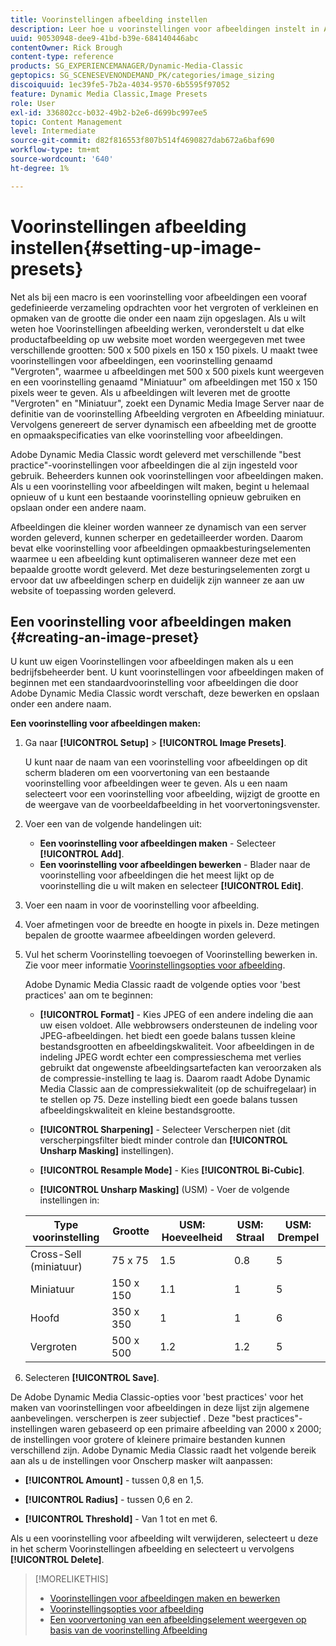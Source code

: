 ```yaml
---
title: Voorinstellingen afbeelding instellen
description: Leer hoe u voorinstellingen voor afbeeldingen instelt in Adobe Dynamic Media Classic.
uuid: 90530948-dee9-41bd-b39e-684140446abc
contentOwner: Rick Brough
content-type: reference
products: SG_EXPERIENCEMANAGER/Dynamic-Media-Classic
geptopics: SG_SCENESEVENONDEMAND_PK/categories/image_sizing
discoiquuid: 1ec39fe5-7b2a-4034-9570-6b5595f97052
feature: Dynamic Media Classic,Image Presets
role: User
exl-id: 336802cc-b032-49b2-b2e6-d699bc997ee5
topic: Content Management
level: Intermediate
source-git-commit: d82f816553f807b514f4690827dab672a6baf690
workflow-type: tm+mt
source-wordcount: '640'
ht-degree: 1%

---
```


# Voorinstellingen afbeelding instellen{#setting-up-image-presets}

Net als bij een macro is een voorinstelling voor afbeeldingen een vooraf gedefinieerde verzameling opdrachten voor het vergroten of verkleinen en opmaken van de grootte die onder een naam zijn opgeslagen. Als u wilt weten hoe Voorinstellingen afbeelding werken, veronderstelt u dat elke productafbeelding op uw website moet worden weergegeven met twee verschillende grootten: 500 x 500 pixels en 150 x 150 pixels. U maakt twee voorinstellingen voor afbeeldingen, een voorinstelling genaamd &quot;Vergroten&quot;, waarmee u afbeeldingen met 500 x 500 pixels kunt weergeven en een voorinstelling genaamd &quot;Miniatuur&quot; om afbeeldingen met 150 x 150 pixels weer te geven. Als u afbeeldingen wilt leveren met de grootte &quot;Vergroten&quot; en &quot;Miniatuur&quot;, zoekt een Dynamic Media Image Server naar de definitie van de voorinstelling Afbeelding vergroten en Afbeelding miniatuur. Vervolgens genereert de server dynamisch een afbeelding met de grootte en opmaakspecificaties van elke voorinstelling voor afbeeldingen.

Adobe Dynamic Media Classic wordt geleverd met verschillende &quot;best practice&quot;-voorinstellingen voor afbeeldingen die al zijn ingesteld voor gebruik. Beheerders kunnen ook voorinstellingen voor afbeeldingen maken. Als u een voorinstelling voor afbeeldingen wilt maken, begint u helemaal opnieuw of u kunt een bestaande voorinstelling opnieuw gebruiken en opslaan onder een andere naam.

Afbeeldingen die kleiner worden wanneer ze dynamisch van een server worden geleverd, kunnen scherper en gedetailleerder worden. Daarom bevat elke voorinstelling voor afbeeldingen opmaakbesturingselementen waarmee u een afbeelding kunt optimaliseren wanneer deze met een bepaalde grootte wordt geleverd. Met deze besturingselementen zorgt u ervoor dat uw afbeeldingen scherp en duidelijk zijn wanneer ze aan uw website of toepassing worden geleverd.

## Een voorinstelling voor afbeeldingen maken {#creating-an-image-preset}

U kunt uw eigen Voorinstellingen voor afbeeldingen maken als u een bedrijfsbeheerder bent. U kunt voorinstellingen voor afbeeldingen maken of beginnen met een standaardvoorinstelling voor afbeeldingen die door Adobe Dynamic Media Classic wordt verschaft, deze bewerken en opslaan onder een andere naam.

**Een voorinstelling voor afbeeldingen maken:**

1. Ga naar **[!UICONTROL Setup]** > **[!UICONTROL Image Presets]**.

   U kunt naar de naam van een voorinstelling voor afbeeldingen op dit scherm bladeren om een voorvertoning van een bestaande voorinstelling voor afbeeldingen weer te geven. Als u een naam selecteert voor een voorinstelling voor afbeelding, wijzigt de grootte en de weergave van de voorbeeldafbeelding in het voorvertoningsvenster.

1. Voer een van de volgende handelingen uit:

   * **Een voorinstelling voor afbeeldingen maken** - Selecteer **[!UICONTROL Add]**.
   * **Een voorinstelling voor afbeeldingen bewerken** - Blader naar de voorinstelling voor afbeeldingen die het meest lijkt op de voorinstelling die u wilt maken en selecteer **[!UICONTROL Edit]**.

1. Voer een naam in voor de voorinstelling voor afbeelding.
1. Voer afmetingen voor de breedte en hoogte in pixels in. Deze metingen bepalen de grootte waarmee afbeeldingen worden geleverd.
1. Vul het scherm Voorinstelling toevoegen of Voorinstelling bewerken in. Zie voor meer informatie [Voorinstellingsopties voor afbeelding](application-setup.md#image_preset_options).

   Adobe Dynamic Media Classic raadt de volgende opties voor &#39;best practices&#39; aan om te beginnen:

   * **[!UICONTROL Format]** - Kies JPEG of een andere indeling die aan uw eisen voldoet. Alle webbrowsers ondersteunen de indeling voor JPEG-afbeeldingen. het biedt een goede balans tussen kleine bestandsgrootten en afbeeldingskwaliteit. Voor afbeeldingen in de indeling JPEG wordt echter een compressieschema met verlies gebruikt dat ongewenste afbeeldingsartefacten kan veroorzaken als de compressie-instelling te laag is. Daarom raadt Adobe Dynamic Media Classic aan de compressiekwaliteit (op de schuifregelaar) in te stellen op 75. Deze instelling biedt een goede balans tussen afbeeldingskwaliteit en kleine bestandsgrootte.

   * **[!UICONTROL Sharpening]** - Selecteer Verscherpen niet (dit verscherpingsfilter biedt minder controle dan **[!UICONTROL Unsharp Masking]** instellingen).

   * **[!UICONTROL Resample Mode]** - Kies **[!UICONTROL Bi-Cubic]**.

   * **[!UICONTROL Unsharp Masking]** (USM) - Voer de volgende instellingen in:

   | Type voorinstelling | Grootte | USM: Hoeveelheid | USM: Straal | USM: Drempel |
   | --- | --- | --- | --- | --- |
   | Cross-Sell (miniatuur) | 75 x 75 | 1.5 | 0.8 | 5 |
   | Miniatuur | 150 x 150 | 1.1 | 1 | 5 |
   | Hoofd | 350 x 350 | 1 | 1 | 6 |
   | Vergroten | 500 x 500 | 1.2 | 1.2 | 5 |

1. Selecteren **[!UICONTROL Save]**.

De Adobe Dynamic Media Classic-opties voor &#39;best practices&#39; voor het maken van voorinstellingen voor afbeeldingen in deze lijst zijn algemene aanbevelingen. verscherpen is zeer subjectief . Deze &quot;best practices&quot;-instellingen waren gebaseerd op een primaire afbeelding van 2000 x 2000; de instellingen voor grotere of kleinere primaire bestanden kunnen verschillend zijn. Adobe Dynamic Media Classic raadt het volgende bereik aan als u de instellingen voor Onscherp masker wilt aanpassen:

* **[!UICONTROL Amount]** - tussen 0,8 en 1,5.

* **[!UICONTROL Radius]** - tussen 0,6 en 2.

* **[!UICONTROL Threshold]** - Van 1 tot en met 6.

Als u een voorinstelling voor afbeelding wilt verwijderen, selecteert u deze in het scherm Voorinstellingen afbeelding en selecteert u vervolgens **[!UICONTROL Delete]**.

>[!MORELIKETHIS]
>
>* [Voorinstellingen voor afbeeldingen maken en bewerken](application-setup.md#creating_and_editing_image_presets)
>* [Voorinstellingsopties voor afbeelding](application-setup.md#image_preset_options)
>* [Een voorvertoning van een afbeeldingselement weergeven op basis van de voorinstelling Afbeelding](previewing-asset.md#previewing_an_image_asset_based_on_its_image_preset)

